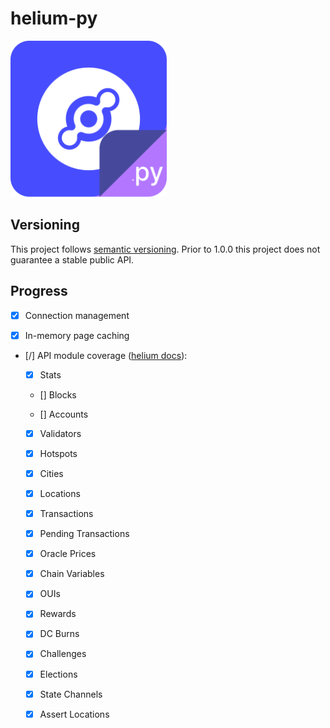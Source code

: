 # helium-py

<img src="helium-py.png" width="250px" height="250px" alt="helium-py logo" title="helium.py">

## Versioning

This project follows [semantic versioning](https://semver.org/). Prior to 1.0.0 this project does not
guarantee a stable public API.

## Progress

- [X] Connection management

- [X] In-memory page caching

- [/] API module coverage ([helium docs](https://docs.helium.com/api/blockchain/introduction)):

  - [X] Stats

  - [] Blocks

  - [] Accounts

  - [X] Validators

  - [X] Hotspots

  - [X] Cities

  - [X] Locations

  - [X] Transactions
 
  - [X] Pending Transactions

  - [X] Oracle Prices

  - [X] Chain Variables

  - [X] OUIs

  - [X] Rewards

  - [X] DC Burns

  - [X] Challenges

  - [X] Elections

  - [X] State Channels

  - [X] Assert Locations
